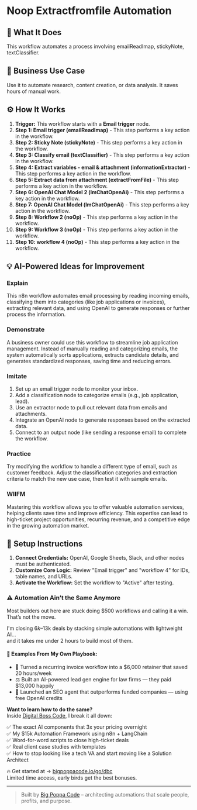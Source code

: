 # Noop Extractfromfile Automation

## 🚀 What It Does
This workflow automates a process involving emailReadImap, stickyNote, textClassifier.

## 💼 Business Use Case
Use it to automate research, content creation, or data analysis. It saves hours of manual work.

## ⚙️ How It Works
1.  **Trigger:** This workflow starts with a **Email trigger** node.
2. **Step 1: Email trigger (emailReadImap)** - This step performs a key action in the workflow.
3. **Step 2: Sticky Note (stickyNote)** - This step performs a key action in the workflow.
4. **Step 3: Classify email (textClassifier)** - This step performs a key action in the workflow.
5. **Step 4: Extract variables - email & attachment (informationExtractor)** - This step performs a key action in the workflow.
6. **Step 5: Extract data from attachment (extractFromFile)** - This step performs a key action in the workflow.
7. **Step 6: OpenAI Chat Model 2 (lmChatOpenAi)** - This step performs a key action in the workflow.
8. **Step 7: OpenAI Chat Model (lmChatOpenAi)** - This step performs a key action in the workflow.
9. **Step 8: Workflow 2 (noOp)** - This step performs a key action in the workflow.
10. **Step 9: Workflow 3 (noOp)** - This step performs a key action in the workflow.
11. **Step 10: workflow 4 (noOp)** - This step performs a key action in the workflow.

## 💡 AI-Powered Ideas for Improvement
### Explain
This n8n workflow automates email processing by reading incoming emails, classifying them into categories (like job applications or invoices), extracting relevant data, and using OpenAI to generate responses or further process the information.

### Demonstrate
A business owner could use this workflow to streamline job application management. Instead of manually reading and categorizing emails, the system automatically sorts applications, extracts candidate details, and generates standardized responses, saving time and reducing errors.

### Imitate
1. Set up an email trigger node to monitor your inbox.
2. Add a classification node to categorize emails (e.g., job application, lead).
3. Use an extractor node to pull out relevant data from emails and attachments.
4. Integrate an OpenAI node to generate responses based on the extracted data.
5. Connect to an output node (like sending a response email) to complete the workflow.

### Practice
Try modifying the workflow to handle a different type of email, such as customer feedback. Adjust the classification categories and extraction criteria to match the new use case, then test it with sample emails.

### WIIFM
Mastering this workflow allows you to offer valuable automation services, helping clients save time and improve efficiency. This expertise can lead to high-ticket project opportunities, recurring revenue, and a competitive edge in the growing automation market.

## 🔧 Setup Instructions
1. **Connect Credentials:** OpenAI, Google Sheets, Slack, and other nodes must be authenticated.
2. **Customize Core Logic:** Review "Email trigger" and "workflow 4" for IDs, table names, and URLs.
3. **Activate the Workflow:** Set the workflow to "Active" after testing.

### ⚠️ Automation Ain’t the Same Anymore

Most builders out here are stuck doing $500 workflows and calling it a win.  
That’s not the move.  

I'm closing $6k–$13k deals by stacking simple automations with lightweight AI...  
and it takes me under 2 hours to build most of them.

#### 🧠 Examples From My Own Playbook:
- 🔁 Turned a recurring invoice workflow into a $6,000 retainer that saved 20 hours/week  
- ⚖️ Built an AI-powered lead gen engine for law firms — they paid $13,000 happily  
- 🚀 Launched an SEO agent that outperforms funded companies — using free OpenAI credits  

**Want to learn how to do the same?**  
Inside [Digital Boss Code](https://bigpoppacode.io/go/dbc), I break it all down:

✅ The exact AI components that 3x your pricing overnight  
✅ My $15k Automation Framework using n8n + LangChain  
✅ Word-for-word scripts to close high-ticket deals  
✅ Real client case studies with templates  
✅ How to stop looking like a tech VA and start moving like a Solution Architect  

🔥 Get started at → [bigpoppacode.io/go/dbc](https://bigpoppacode.io/go/dbc)  
Limited time access, early birds get the best bonuses.

---
> Built by [Big Poppa Code](https://bigpoppacode.io) – architecting automations that scale people, profits, and purpose.
